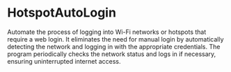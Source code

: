 # HotspotAutoLogin
Automate the process of logging into Wi-Fi networks or hotspots that require a web login. It eliminates the need for manual login by automatically detecting the network and logging in with the appropriate credentials. The program periodically checks the network status and logs in if necessary, ensuring uninterrupted internet access.
